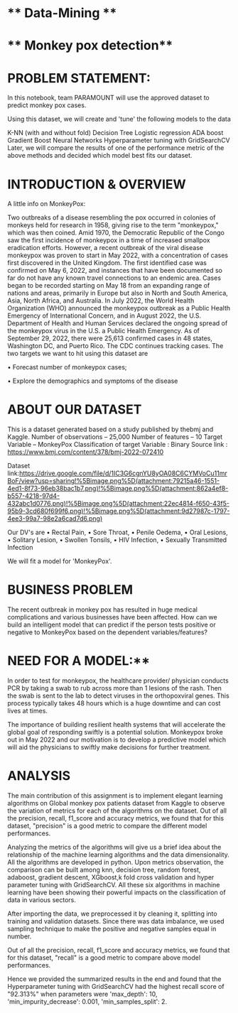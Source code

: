 # ** Data-Mining **
# ** Monkey pox detection**

# **PROBLEM STATEMENT:**

In this notebook, team PARAMOUNT will use the approved dataset to predict monkey pox cases.

Using this dataset, we will create and 'tune' the following models to the data

K-NN (with and without fold)
Decision Tree
Logistic regression
ADA boost
Gradient Boost
Neural Networks
Hyperparameter tuning with GridSearchCV
Later, we will compare the results of one of the performance metric of the above methods and decided which model best fits our dataset.

# **INTRODUCTION & OVERVIEW**

A little info on MonkeyPox:

Two outbreaks of a disease resembling the pox occurred in colonies of monkeys held for research in 1958, giving rise to the term "monkeypox," which was then coined. Amid 1970, the Democratic Republic of the Congo saw the first incidence of monkeypox in a time of increased smallpox eradication efforts. However, a recent outbreak of the viral disease monkeypox was proven to start in May 2022, with a concentration of cases first discovered in the United Kingdom. The first identified case was confirmed on May 6, 2022, and instances that have been documented so far do not have any known travel connections to an endemic area. Cases began to be recorded starting on May 18 from an expanding range of nations and areas, primarily in Europe but also in North and South America, Asia, North Africa, and Australia. In July 2022, the World Health Organization (WHO) announced the monkeypox outbreak as a Public Health Emergency of International Concern, and in August 2022, the U.S. Department of Health and Human Services declared the ongoing spread of the monkeypox virus in the U.S. a Public Health Emergency. As of September 29, 2022, there were 25,613 confirmed cases in 48 states, Washington DC, and Puerto Rico. The CDC continues tracking cases.
The two targets we want to hit using this dataset are

• Forecast number of monkeypox cases;

• Explore the demographics and symptoms of the disease

# **ABOUT OUR DATASET**

This is a dataset generated based on a study published by thebmj and Kaggle. Number of observations – 25,000 Number of features – 10 Target Variable – MonkeyPox Classification of target Variable : Binary
Source link : https://www.bmj.com/content/378/bmj-2022-072410

Dataset link:https://drive.google.com/file/d/1IC3G6cgnYU8yOA08C6CYMVoCu11mrBoF/view?usp=sharing!%5Bimage.png%5D(attachment:79215a46-1551-4ed1-8f73-96eb38bac1b7.png)!%5Bimage.png%5D(attachment:862a4ef8-b557-4218-97d4-432abc1d0776.png)!%5Bimage.png%5D(attachment:22ec4814-f650-43f5-95b9-3cd680f699f6.png)!%5Bimage.png%5D(attachment:9d27987c-1797-4ee3-99a7-98e2a6cad7d6.png)

Our DV's are • Rectal Pain,
• Sore Throat,
• Penile Oedema,
• Oral Lesions,
• Solitary Lesion,
• Swollen Tonsils,
• HIV Infection,
• Sexually Transmitted Infection

We will fit a model for 'MonkeyPox'.

# **BUSINESS PROBLEM**
The recent outbreak in monkey pox has resulted in huge medical complications and various businesses have been affected.
How can we build an intelligent model that can predict if the person tests positive or negative to MonkeyPox based on the dependent variables/features?

# **NEED FOR A MODEL:****
In order to test for monkeypox, the healthcare provider/ physician conducts PCR by taking a swab to rub across more than 1 lesions of the rash. Then the swab is sent to the lab to detect viruses in the orthopoxviral genes. This process typically takes 48 hours which is a huge downtime and can cost lives at times.

The importance of building resilient health systems that will accelerate the global goal of responding swiftly is a potential solution. Monkeypox broke out in May 2022 and our motivation is to develop a predictive model which will aid the physicians to swiftly make decisions for further treatment.

# **ANALYSIS**

The main contribution of this assignment is to implement elegant learning algorithms on Global monkey pox patients dataset from Kaggle to observe the variation of metrics for each of the algorithms on the dataset. Out of all the precision, recall, f1_score and accuracy metrics, we found that for this dataset, "precision" is a good metric to compare the different model performances.

Analyzing the metrics of the algorithms will give us a brief idea about the relationship of the machine learning algorithms and the data dimensionality. All the algorithms are developed in python. Upon metrics observation, the comparison can be built among knn, decision tree, random forest, adaboost, gradient descent, XGboost,k fold cross validation and hyper parameter tuning with GridSearchCV. All these six algorithms in machine learning have been showing their powerful impacts on the classification of data in various sectors.

After importing the data, we preprocessed it by cleaning it, splitting into training and validation datasets. Since there was data imbalance, we used sampling technique to make the positive and negative samples equal in number.

Out of all the precision, recall, f1_score and accuracy metrics, we found that for this dataset, "recall" is a good metric to compare above model performances.

Hence we provided the summarized results in the end and found that the Hyperparameter tuning with GridSearchCV had the highest recall score of "92.313%" when parameters were 'max_depth': 10, 'min_impurity_decrease': 0.001, 'min_samples_split': 2.
